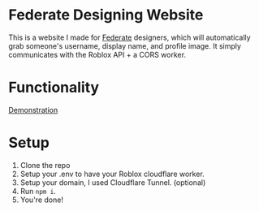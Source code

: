 # Federate Designing Website
This is a website I made for [Federate](https://discord.gg/federate-1145091250303815811) designers, which will automatically grab someone's username, display name, and profile image.
It simply communicates with the Roblox API + a CORS worker.

# Functionality
[Demonstration](https://cdn.discordapp.com/attachments/1205623616096698368/1329519474646323210/20250116-1829-16.6011257.mp4?ex=67dbb740&is=67da65c0&hm=8d87d65d1c0e8c4a234addf7af1231e22a98be1c3460c029b1870b03a543493a&)

# Setup
1) Clone the repo
2) Setup your .env to have your Roblox cloudflare worker.
3) Setup your domain, I used Cloudflare Tunnel. (optional)
4) Run `npm i`.
5) You're done!
